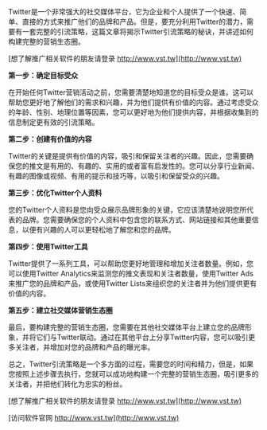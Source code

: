 Twitter是一个非常强大的社交媒体平台，它为企业和个人提供了一个快速、简单、直接的方式来推广他们的品牌和产品。但是，要充分利用Twitter的潜力，需要有一套完整的引流策略，这篇文章将揭示Twitter引流策略的秘诀，并讲述如何构建完整的营销生态圈。

[想了解推广相关软件的朋友请登录 http://www.vst.tw](http://www.vst.tw)

**第一步：确定目标受众**

在开始任何Twitter营销活动之前，您需要清楚地知道您的目标受众是谁。这可以帮助您更好地了解他们的需求和兴趣，并为他们提供有价值的内容。通过考虑受众的年龄、性别、地理位置等因素，您可以更好地为他们提供内容，并根据收集到的信息制定更有效的引流策略。

**第二步：创建有价值的内容**

Twitter的关键是提供有价值的内容，吸引和保留关注者的兴趣。因此，您需要确保您的推文是有用的、有趣的、实用的或者富有启发性的。您可以分享行业新闻、有趣的图像或视频、有用的提示和技巧等，以吸引和保留受众的兴趣。

**第三步：优化Twitter个人资料**

您的Twitter个人资料是您向受众展示品牌形象的关键，它应该清楚地说明您所代表的品牌。您需要确保您的个人资料中包含您的联系方式、网站链接和其他重要信息，以便有兴趣的人可以更轻松地了解您和您的品牌。

**第四步：使用Twitter工具**

Twitter提供了一系列工具，可以帮助您更好地管理和增加关注者数量。例如，您可以使用Twitter Analytics来监测您的推文表现和关注者数量，使用Twitter Ads来推广您的品牌和产品，或使用Twitter Lists来组织您的关注者并为他们提供更有价值的内容。

**第五步：建立社交媒体营销生态圈**

最后，要构建完整的营销生态圈，您需要在其他社交媒体平台上建立您的品牌形象，并将它们与Twitter联动。通过在其他平台上分享Twitter内容，您可以吸引更多关注者，并增加对您的品牌和产品的曝光率。

总之，Twitter引流策略是一个多方面的过程，需要您的时间和精力，但是，如果您按照上述步骤去执行，您就可以成功地构建一个完整的营销生态圈，吸引更多的关注者，并把他们转化为忠实的粉丝。

[想了解推广相关软件的朋友请登录 http://www.vst.tw](http://www.vst.tw)


[访问软件官网 http://www.vst.tw](http://www.vst.tw)
